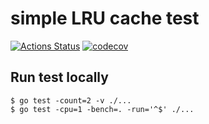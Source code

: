# simple LRU cache test
[![Actions Status](https://github.com/Fathi122/lru-cache/workflows/build/badge.svg)](https://github.com/Fathi122/lru-cache/actions)
[![codecov](https://codecov.io/gh/Fathi122/lru-cache/branch/master/graph/badge.svg)](https://codecov.io/gh/Fathi122/lru-cache)

## Run test locally
```
$ go test -count=2 -v ./...
$ go test -cpu=1 -bench=. -run='^$' ./...
```
